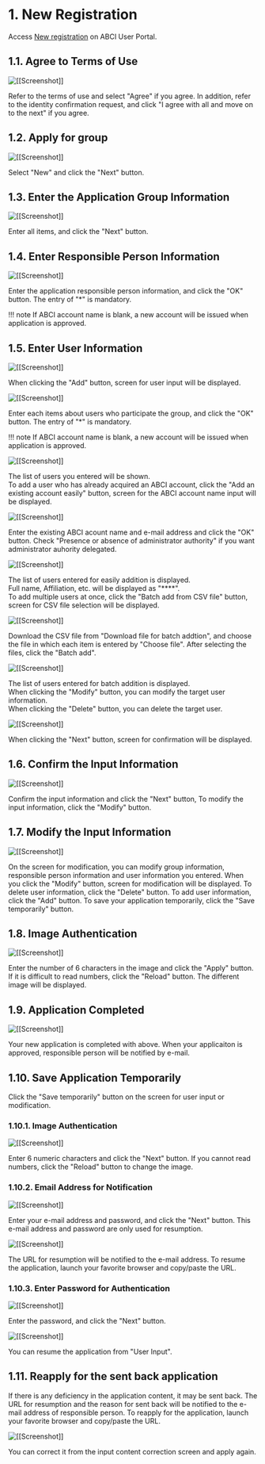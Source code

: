 # 1. New Registration

Access [New registration](https://portal.abci.ai/user/project_register_app.php?lang=en) on ABCI User Portal.

## 1.1. Agree to Terms of Use

![[[Screenshot]]](img/1_01.png)

Refer to the terms of use and select "Agree" if you agree.
In addition, refer to the identity confirmation request, and click "I agree with all and move on to the next" if you agree.

## 1.2. Apply for group
 
![[[Screenshot]]](img/1_02.png)

Select "New" and click the "Next" button.

## 1.3. Enter the Application Group Information
 
![[[Screenshot]]](img/1_03.png)

Enter all items, and click the "Next" button.

## 1.4. Enter Responsible Person Information
 
![[[Screenshot]]](img/1_04.png)

Enter the application responsible person information, and click the "OK" button.
The entry of "*" is mandatory.

!!! note
    If ABCI account name is blank, a new account will be issued when application is approved.

## 1.5. Enter User Information
 
![[[Screenshot]]](img/1_05.png)

When clicking the "Add" button, screen for user input will be displayed.

![[[Screenshot]]](img/1_06.png)

Enter each items about users who participate the group, and click the "OK" button.
The entry of "*" is mandatory.

!!! note
    If ABCI account name is blank, a new account will be issued when application is approved.
 
![[[Screenshot]]](img/1_07.png)

The list of users you entered will be shown.  
To add a user who has already acquired an ABCI account, click the "Add an existing account easily" button, screen for the ABCI account name input will be displayed.

![[[Screenshot]]](img/1_07_A.png)

Enter the existing ABCI acount name and e-mail address and click the "OK" button.
Check "Presence or absence of administrator authority" if you want administrator auhority delegated.

![[[Screenshot]]](img/1_07_B.png)

The list of users entered for easily addition is displayed.  
Full name, Affiliation, etc. will be displayed as "****".  
To add multiple users at once, click the "Batch add from CSV file" button, screen for CSV file selection will be displayed.

![[[Screenshot]]](img/1_07_C.png)

Download the CSV file from "Download file for batch addtion", and choose the file in which each item is entered by "Choose file".
After selecting the files, click the "Batch add".

![[[Screenshot]]](img/1_07_D.png)

The list of users entered for batch addition is displayed.  
When clicking the "Modify" button, you can modify the target user information.  
When clicking the "Delete" button, you can delete the target user.

![[[Screenshot]]](img/1_08.png)

When clicking the "Next" button, screen for confirmation will be displayed.

## 1.6. Confirm the Input Information
 
![[[Screenshot]]](img/1_09.png)

Confirm the input information and click the "Next" button, 
To modify the input information, click the "Modify" button.

## 1.7. Modify the Input Information
 
![[[Screenshot]]](img/1_10.png)

On the screen for modification, you can modify group information, responsible person information and user information you entered.
When you click the "Modify" button, screen for modification will be displayed.
To delete user information, click the "Delete" button.
To add user information, click the "Add" button.
To save your application temporarily, click the "Save temporarily" button.

## 1.8. Image Authentication
 
![[[Screenshot]]](img/1_11.png)

Enter the number of 6 characters in the image and click the "Apply" button. 
If it is difficult to read numbers, click the "Reload" button. The different image will be displayed.

## 1.9. Application Completed
 
![[[Screenshot]]](img/1_12.png)

Your new application is completed with above.
When your applicaiton is approved, responsible person will be notified by e-mail.

## 1.10. Save Application Temporarily

Click the "Save temporarily" button on the screen for user input or modification.

### 1.10.1. Image Authentication

![[[Screenshot]]](img/1_13.png)

Enter 6 numeric characters and click the "Next" button.
If you cannot read numbers, click the "Reload" button to change the image.

### 1.10.2. Email Address for Notification
 
![[[Screenshot]]](img/1_14.png)

Enter your e-mail address and password, and click the "Next" button.
This e-mail address and password are only used for resumption.

![[[Screenshot]]](img/1_15.png)

The URL for resumption will be notified to the e-mail address.
To resume the application, launch your favorite browser and copy/paste the URL.

### 1.10.3. Enter Password for Authentication
 
![[[Screenshot]]](img/1_16.png)

Enter the password, and click the "Next" button.

![[[Screenshot]]](img/1_10.png)

You can resume the application from "User Input".

## 1.11. Reapply for the sent back application

If there is any deficiency in the application content, it may be sent back.
The URL for resumption and the reason for sent back will be notified to the e-mail address of responsible person.
To reapply for the application, launch your favorite browser and copy/paste the URL.


![[[Screenshot]]](img/1_10.png)

You can correct it from the input content correction screen and apply again.

